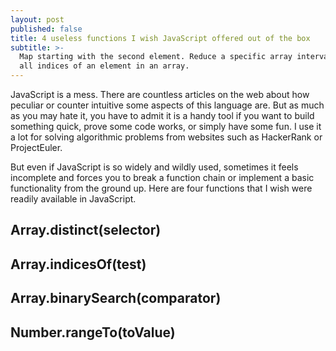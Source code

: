 ```yaml
---
layout: post
published: false
title: 4 useless functions I wish JavaScript offered out of the box
subtitle: >-
  Map starting with the second element. Reduce a specific array interval. Get
  all indices of an element in an array.
---
```


JavaScript is a mess. There are countless articles on the web about how peculiar or counter intuitive some aspects of this language are. But as much as you may hate it, you have to admit it is a handy tool if you want to build something quick, prove some code works, or simply have some fun. I use it a lot for solving algorithmic problems from websites such as HackerRank or ProjectEuler. 

But even if JavaScript is so widely and wildly used, sometimes it feels incomplete and forces you to break a function chain or implement a basic functionality from the ground up. Here are four functions that I wish were readily available in JavaScript.

## Array.distinct(selector)



## Array.indicesOf(test)



## Array.binarySearch(comparator)



## Number.rangeTo(toValue)




